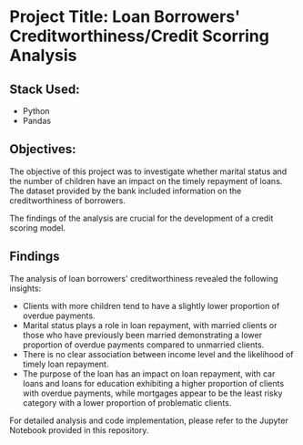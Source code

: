 # Project Title: Loan Borrowers' Creditworthiness/Credit Scorring Analysis

## Stack Used:

- Python
- Pandas

## Objectives:

The objective of this project was to investigate whether marital status and the number of children have an impact on the timely repayment of loans. The dataset provided by the bank included information on the creditworthiness of borrowers.

The findings of the analysis are crucial for the development of a credit scoring model.  

## Findings

The analysis of loan borrowers' creditworthiness revealed the following insights:

- Clients with more children tend to have a slightly lower proportion of overdue payments.
- Marital status plays a role in loan repayment, with married clients or those who have previously been married demonstrating a lower proportion of overdue payments compared to unmarried clients.
- There is no clear association between income level and the likelihood of timely loan repayment.
- The purpose of the loan has an impact on loan repayment, with car loans and loans for education exhibiting a higher proportion of clients with overdue payments, while mortgages appear to be the least risky category with a lower proportion of problematic clients.

For detailed analysis and code implementation, please refer to the Jupyter Notebook provided in this repository.
